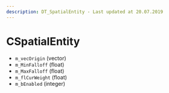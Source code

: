 ```yaml
---
description: DT_SpatialEntity - Last updated at 20.07.2019
---
```


# CSpatialEntity


* `m_vecOrigin` (vector)
* `m_MinFalloff` (float)
* `m_MaxFalloff` (float)
* `m_flCurWeight` (float)
* `m_bEnabled` (integer)